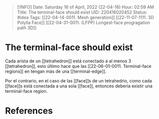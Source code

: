 > [!INFO]
Date:  Saturday 16 of April, 2022 (22-04-16)
Hour: 02:59 AM
Title: The terminal-face should exist
UID: 220416020452
Status: #idea
Tags: [[22-04-14-0011. Mesh generation]] [[22-11-07-1111. 3D Polylla Face]] [[22-04-31-0011. (LFPP) Longest-face progragation path 3D]] 

# The terminal-face should exist
Cada arista de un [[tetrahedron]] está conectado a al menos 3 [[tetrahedron]], esto último hace que las [[22-06-01-0011. Terminal-face regions]] en tengan más de una [[terminal-edge]].

Por el contrario, en el caso de las [[face]]s de un tetrahedrio, como cada [[face]]s está conectada a una sola [[face]], entonces debería existir una terminal-face region.


# References